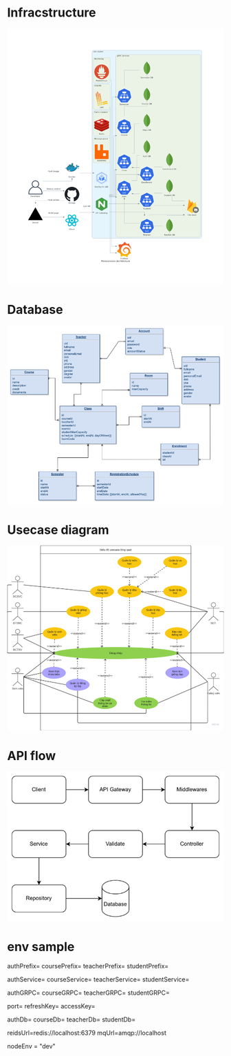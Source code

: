 # Infracstructure

![alt text](microservices_architecture.png)

# Database

![alt text](image-1.png)

# Usecase diagram

![alt text](image-3.png)

# API flow

![alt text](image-2.png)

# env sample

authPrefix=
coursePrefix=
teacherPrefix=
studentPrefix=

authService=
courseService=
teacherService=
studentService=

authGRPC=
courseGRPC=
teacherGRPC=
studentGRPC=

port=
refreshKey=
accessKey=

authDb=
courseDb=
teacherDb=
studentDb=

reidsUrl=redis://localhost:6379
mqUrl=amqp://localhost

nodeEnv = "dev"
